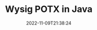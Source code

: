 ---
############################# Static ############################
layout: "auto-gen-editor"
date: 2022-11-09T21:38:24
draft: false
otherformats: doc docx docm dotx xls xlsx xlsm ppt pptx pptm mobi epub html mhtml txt xml csv rtf odt msg

############################# Head ############################
head_title: "POTX-redigeerder — Wysig POTX in Java"
head_description: "Hoe om POTX in Java te wysig deur 'n paar reëls kode te gebruik? Gebruik GroupDocs-dokumente wat API's verwerk om 30+ lêerformate te redigeer, op te dateer en te stoor."

############################# Header ############################
title: "Wysig POTX in Java"
description: "Effektiewe en robuuste POTX redigering deur bedienerkant GroupDocs.Editor vir Java API's te gebruik, sonder die gebruik van enige sagteware soos Microsoft of Open Office."
bg_image: "https://cms.admin.containerize.com/templates/aspose/App_Themes/V3/images/bg/header1.png"
bg_overlay: false
button:
    enable: true
    icon: "fas fa-arrow-down"
    label: "Laai gratis proeflopie af"
    link: "https://downloads.groupdocs.com/editor/java"

############################# SubMenu ############################
submenu:
    enable: true

    left:
        img_alt: "GroupDocs.Editor for Java"
        image: "https://cms.admin.containerize.com/templates/groupdocs/images/product-logos/90x90-noborder/groupdocs-editor-java.png"
        product: "GroupDocs.Editor"
        platform: "Java"

    middle:
        button:

            # button loop
            - link: "https://apireference.groupdocs.com/editor/java"
              text: "API-verwysing"

            # button loop
            - link: "https://github.com/groupdocs-editor"
              text: "Kode voorbeelde"

            # button loop
            - link: "https://products.groupdocs.app/editor/family"
              text: "Regstreekse demonstrasies"

            # button loop
            - link: "https://purchase.groupdocs.com/pricing/editor/java"
              text: "Pryse"

    right:
        link_download: "https://downloads.groupdocs.com/editor"
        link_learn: "https://docs.groupdocs.com/editor/java"
        link_buy: "https://purchase.groupdocs.com"

############################# About ############################
about:
    enable: true
    title: "Oor GroupDocs.Editor for Java API"
    content: |
        [GroupDocs.Editor for Java](/af/editor/java/) API is 'n regte keuse om Microsoft Word, Excel, PowerPoint, Open Office dokumente en aanbiedings te wysig. GroupDocs.Editor is 'n selfstandige API wat geskik is vir bedienerkant- en agterkantstelsels waar hoë werkverrigting vereis word. Dit hang nie af van enige sagteware soos Microsoft of Open Office nie.

############################# Steps ############################
steps:
    enable: true
    title_left: "Stappe om POTX in Java te wysig"
    content_left: |
        [GroupDocs.Editor for Java](/af/editor/java/) bied 'n maklike en reguit manier vir ontwikkelaars om die POTX lêers te wysig deur 'n paar reëls kode te gebruik.
        * Skep 'n instansie van `Editor`-klas met verpligte lêerpad of greepstroom en opsionele `PresentationLoadOptions`-klas en laai die POTX-lêer
        * Skep en stel die `PresentationEditOptions`-klasinstansie vir die POTX-lêerformaat
        * Roep `Editor.Edit()`-metode en verkry POTX-dokument in HTML-formaat wat maklik met enige WYSIWYG-redigeerder geredigeer kan word.
        * Roep `Editor.Save()`-metode en stoor geredigeerde POTX-lêer deur gebruik te maak van `PresentationSaveOptions`-klas

        
    title_right: "Stelselvereistes"
    content_right: |
        'n Basiese dokumentredigering met GroupDocs.Editor for Java API's kan gedoen word deur 'n paar maklike stappe te implementeer. Ons API's word op alle groot platforms en bedryfstelsels ondersteun. Voordat u die kode hieronder uitvoer, maak asseblief seker dat u die volgende voorvereistes op u stelsel geïnstalleer het.

        * Bedryfstelsels: Microsoft Windows, Linux, MacOS
        * Ontwikkelingsomgewings: NetBeans, IntelliJ IDEA, Eclipse
        * Raamwerke: Java 7 (1.7) and above
        * Kry die nuutste weergawe van GroupDocs.Editor for Java afgelaai vanaf [Maven](https://repository.groupdocs.com/editor/)
        
    code: |        
        ```java
        // Load the POTX file into Editor with the optional PresentationLoadOptions
        Editor editor = new Editor("source.potx", new PresentationLoadOptions());

        // Create and adjust the edit options
        PresentationEditOptions editOptions = new PresentationEditOptions();
        editOptions.setSlideNumber(1);//select a slide to edit

        // Open input POTX document for edit — obtain an intermediate document, that can be edited
        EditableDocument beforeEdit = editor.edit(editOptions);

        // Grab POTX document content and associated resources from editable document
        string content = beforeEdit.getEmbeddedHtml();

        // Send the content to WYSIWYG-editor, edit it there, and send edited content back to the server-side
        // This step simulates a such operation
        string updatedContent = content.replace("Title", "Edited Title");

        // Grab edited content and resources from WYSIWYG-editor and create a new EditableDocument instance from it
        EditableDocument afterEdit = EditableDocument.fromMarkup(updatedContent, null);

        // Create a save options and select a desired output format
        PresentationSaveOptions saveOptions = new PresentationSaveOptions(PresentationFormats.Potx);

        // Save edited POTX document to the file
        editor.save(afterEdit, "edited.potx", saveOptions);
        ```
        
############################# Demos ############################
demos:
    enable: true
    title: "POTX Redigeerder Regstreekse Demo's"
    content: |
        Wysig POTX op die oomblik deur [GroupDocs.Editor Live Demos](https://products.groupdocs.app/editor/family) webwerf te besoek.
        Die lewendige demo het die volgende voordele
        
############################# More Formats ############################
more_formats:
    enable: true
    title: "Ander ondersteunde redakteurs"
    content: |
        Jy kan ook ander lêerformate wysig. Sien asseblief die volledige lys hieronder.


############################# Back to top ###############################
back_to_top:
    enable: true
---